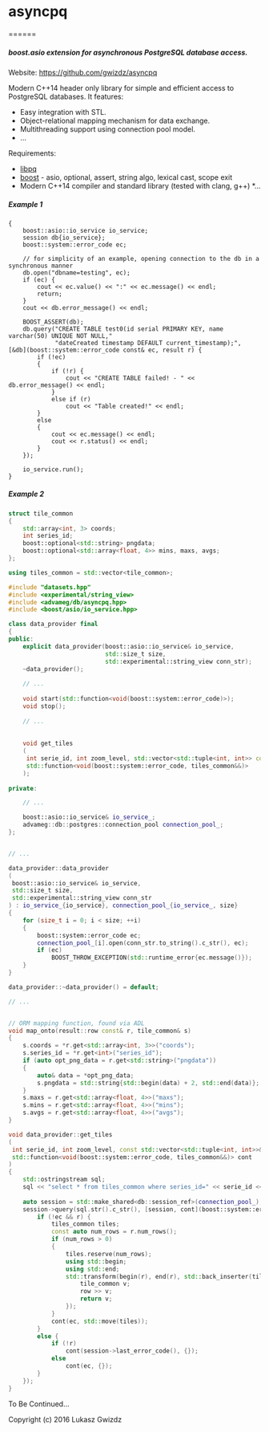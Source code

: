 # asyncpq
======


##### boost.asio extension for asynchronous PostgreSQL database access.

Website: https://github.com/gwizdz/asyncpq

Modern C++14 header only library for simple and efficient access to PostgreSQL databases.
It features:
* Easy integration with STL.
* Object-relational mapping mechanism for data exchange.
* Multithreading support using connection pool model.
* ...


Requirements:
* [libpq](https://www.postgresql.org/docs/current/static/libpq.html)
* [boost](http://www.boost.org/) - asio, optional, assert, string
  algo, lexical cast, scope exit
* Modern C++14 compiler and standard library (tested with clang, g++)
*...



##### Example 1
```
{
    boost::asio::io_service io_service;
    session db{io_service};
    boost::system::error_code ec;
    
    // for simplicity of an example, opening connection to the db in a synchronous manner
    db.open("dbname=testing", ec);
    if (ec) {
        cout << ec.value() << ":" << ec.message() << endl;
        return;
    }
    cout << db.error_message() << endl;

    BOOST_ASSERT(db);
    db.query("CREATE TABLE test0(id serial PRIMARY KEY, name varchar(50) UNIQUE NOT NULL,"
             "dateCreated timestamp DEFAULT current_timestamp);", [&db](boost::system::error_code const& ec, result r) {
        if (!ec)
        {
            if (!r) {
                cout << "CREATE TABLE failed! - " << db.error_message() << endl;
            }
            else if (r)
                cout << "Table created!" << endl;
        }
        else
        {
            cout << ec.message() << endl;
            cout << r.status() << endl;
        }
    });

    io_service.run();
}

```


##### Example 2
```c++
struct tile_common
{
    std::array<int, 3> coords;
    int series_id;
    boost::optional<std::string> pngdata;
    boost::optional<std::array<float, 4>> mins, maxs, avgs;
};

using tiles_common = std::vector<tile_common>;

```

```c++
#include "datasets.hpp"
#include <experimental/string_view>
#include <advameg/db/asyncpq.hpp>
#include <boost/asio/io_service.hpp>

class data_provider final
{
public:
    explicit data_provider(boost::asio::io_service& io_service,
                           std::size_t size,
                           std::experimental::string_view conn_str);
    ~data_provider();
    
    // ...
    
    void start(std::function<void(boost::system::error_code)>);
    void stop();
    
    // ...
    
    
    void get_tiles
    (
     int serie_id, int zoom_level, std::vector<std::tuple<int, int>> const& missing_tiles,
     std::function<void(boost::system::error_code, tiles_common&&)>
    );
    
private:

	// ...

    boost::asio::io_service& io_service_;
    advameg::db::postgres::connection_pool connection_pool_;
};


// ...

data_provider::data_provider
(
 boost::asio::io_service& io_service,
 std::size_t size,
 std::experimental::string_view conn_str
) : io_service_{io_service}, connection_pool_{io_service_, size}
{
    for (size_t i = 0; i < size; ++i)
    {
        boost::system::error_code ec;
        connection_pool_[i].open(conn_str.to_string().c_str(), ec);
        if (ec)
            BOOST_THROW_EXCEPTION(std::runtime_error{ec.message()});
    }
}

data_provider::~data_provider() = default;

// ...

```

```c++

// ORM mapping function, found via ADL
void map_onto(result::row const& r, tile_common& s)
{
    s.coords = *r.get<std::array<int, 3>>("coords");
    s.series_id = *r.get<int>("series_id");
    if (auto opt_png_data = r.get<std::string>("pngdata"))
    {
        auto& data = *opt_png_data;
        s.pngdata = std::string{std::begin(data) + 2, std::end(data)};
    }
    s.maxs = r.get<std::array<float, 4>>("maxs");
    s.mins = r.get<std::array<float, 4>>("mins");
    s.avgs = r.get<std::array<float, 4>>("avgs");
}

void data_provider::get_tiles
(
 int serie_id, int zoom_level, const std::vector<std::tuple<int, int>>& missing_tiles,
 std::function<void(boost::system::error_code, tiles_common&&)> cont
)
{
    std::ostringstream sql;
    sql << "select * from tiles_common where series_id=" << serie_id << " and coords IN(" << prep_tile_coords_array_query_str(zoom_level, missing_tiles) << ");";
    
    auto session = std::make_shared<db::session_ref>(connection_pool_);
    session->query(sql.str().c_str(), [session, cont](boost::system::error_code ec, db::result r) {
        if (!ec && r) {
            tiles_common tiles;
            const auto num_rows = r.num_rows();
            if (num_rows > 0)
            {
                tiles.reserve(num_rows);
                using std::begin;
                using std::end;
                std::transform(begin(r), end(r), std::back_inserter(tiles), [](advameg::db::postgres::result::row const& row) {
                    tile_common v;
                    row >> v;
                    return v;
                });
            }
            cont(ec, std::move(tiles));
        }
        else {
            if (!r)
                cont(session->last_error_code(), {});
            else
                cont(ec, {});
        }
    });
}
```

To Be Continued...


Copyright (c) 2016 Lukasz Gwizdz
